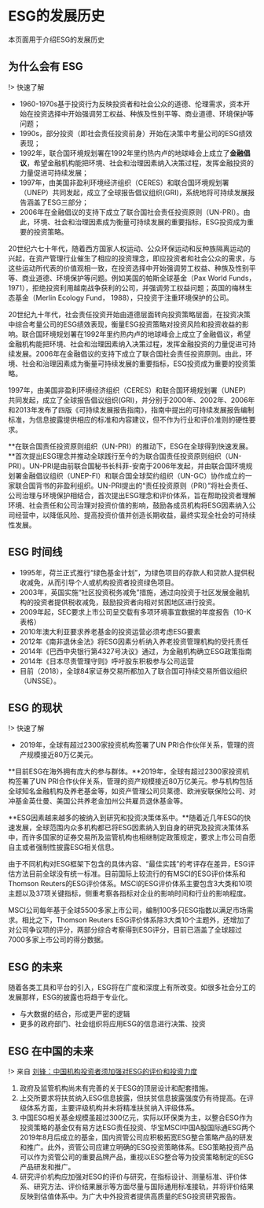 # ESG的发展历史

本页面用于介绍ESG的发展历史

## 为什么会有 ESG

!> 快速了解

- 1960-1970s基于投资行为反映投资者和社会公众的道德、伦理需求，资本开始在投资选择中开始强调劳工权益、种族及性别平等、商业道德、环境保护等问题；
- 1990s，部分投资（即社会责任投资前身）开始在决策中考量公司的ESG绩效表现；
- 1992年，联合国环境规划署在1992年里约热内卢的地球峰会上成立了**金融倡议**，希望金融机构能把环境、社会和治理因素纳入决策过程，发挥金融投资的力量促进可持续发展；
- 1997年，由美国非盈利环境经济组织（CERES）和联合国环境规划署（UNEP）共同发起，成立了全球报告倡议组织(GRI)，系统地将可持续发展报告涵盖了ESG三部分；
- 2006年在金融倡议的支持下成立了联合国社会责任投资原则（UN-PRI）。由此，环境、社会和治理因素成为衡量可持续发展的重要指标，ESG投资成为重要的投资策略。

20世纪六七十年代，随着西方国家人权运动、公众环保运动和反种族隔离运动的兴起，在资产管理行业催生了相应的投资理念，即应投资者和社会公众的需求，与这些运动所代表的价值观相一致，在投资选择中开始强调劳工权益、种族及性别平等、商业道德、环境保护等问题。例如美国的帕斯全球基金（Pax World Funds， 1971），拒绝投资利用越南战争获利的公司，并强调劳工权益问题；英国的梅林生态基金（Merlin Ecology Fund， 1988），只投资于注重环境保护的公司。

20世纪九十年代，社会责任投资开始由道德层面转向投资策略层面，在投资决策中综合考量公司的ESG绩效表现，衡量ESG投资策略对投资风险和投资收益的影响。联合国环境规划署在1992年里约热内卢的地球峰会上成立了金融倡议，希望金融机构能把环境、社会和治理因素纳入决策过程，发挥金融投资的力量促进可持续发展。2006年在金融倡议的支持下成立了联合国社会责任投资原则。由此，环境、社会和治理因素成为衡量可持续发展的重要指标，ESG投资成为重要的投资策略。

1997年，由美国非盈利环境经济组织（CERES）和联合国环境规划署（UNEP）共同发起，成立了全球报告倡议组织(GRI)，并分别于2000年、2002年、2006年和2013年发布了四版《可持续发展报告指南》，指南中提出的可持续发展报告编制标准，为信息披露提供相应的标准和内容建议，但不作为行业和评价准则的硬性要求。

**在联合国责任投资原则组织（UN-PRI）的推动下，ESG在全球得到快速发展。**首次提出ESG理念并推动全球践行至今的为联合国责任投资原则组织（UN-PRI）。UN-PRI是由前联合国秘书长科菲-安南于2006年发起，并由联合国环境规划署金融倡议组织（UNEP-FI）和联合国全球契约组织（UN-GC）协作成立的一家联合国背书的非盈利组织。UN-PRI提出的“责任投资原则（PRI）”将社会责任、公司治理与环境保护相结合，首次提出ESG理念和评价体系，旨在帮助投资者理解环境、社会责任和公司治理对投资价值的影响，鼓励各成员机构将ESG因素纳入公司经营中，以降低风险、提高投资价值并创造长期收益，最终实现全社会的可持续性发展。

## ESG 时间线

- 1995年，荷兰正式推行“绿色基金计划”，为绿色项目的存款人和贷款人提供税收减免，从而引导个人或机构投资者投资绿色项目。
- 2003年，英国实施“社区投资税务减免”措施，通过向投资于社区发展金融机构的投资者提供税收减免，鼓励投资者向相对贫困地区进行投资。
- 2009年起，SEC要求上市公司呈交载有多项环境事宜数据的年度报告（10-K表格）
- 2010年澳大利亚要求养老基金的投资运营必须考虑ESG要素
- 2012年《南非退休金法》将ESG因素分析纳入养老投资管理机构的受托责任
- 2014年《巴西中央银行第4327号决议》通过，为金融机构确立ESG政策指南
- 2014年《日本尽责管理守则》呼吁股东积极参与公司运营
- 目前（2018），全球84家证券交易所都加入了联合国可持续交易所倡议组织（UNSSE）。

## ESG 的现状

!> 快速了解

- 2019年，全球有超过2300家投资机构签署了UN PRI合作伙伴关系，管理的资产规模接近80万亿美元。

**目前ESG在海外拥有庞大的参与群体。**2019年，全球有超过2300家投资机构签署了UN PRI合作伙伴关系，管理的资产规模接近80万亿美元。参与机构包括全球知名金融机构及养老基金等，如资产管理公司贝莱德、欧洲安联保险公司、对冲基金英仕曼、美国公共养老金加州公共雇员退休基金等。

**ESG因素越来越多的被纳入到研究和投资决策体系中。**随着近几年ESG的快速发展，全球范围内众多机构都已将ESG因素纳入到自身的研究及投资决策体系中，而许多国家的证券交易所及监管机构也相继制定政策规定，要求上市公司自愿自主或者强制性披露ESG相关信息。

由于不同机构对ESG框架下包含的具体内容、“最佳实践”的考评存在差异，ESG评估方法目前全球没有统一标准。目前国际上较流行的有MSCI的ESG评价体系和Thomson  Reuters的ESG评价体系。MSCI的ESG评价体系主要包含3大类和10项主题以及37项关键指标，侧重考察各指标对企业的影响时间和行业的影响程度。

MSCI公司每年基于全球5500多家上市公司，编制100多只ESG指数以满足市场需求。相比之下，Thomson Reuters  ESG评价体系除3大类10个主题外，还增加了对公司争议项的评分，两部分综合考察得到ESG评分，目前已涵盖了全球超过7000多家上市公司的得分数据。

## ESG 的未来

随着各类工具和平台的引入，ESG将在广度和深度上有所改变。如很多社会分工的发展那样，ESG的披露也将趋于专业化。

- 与大数据的结合，形成更严密的逻辑
- 更多的政府部门、社会组织将应用ESG的信息进行决策、投资

## ESG 在中国的未来

!> 来自 [刘锋：中国机构投资者须加强对ESG的评价和投资力度](http://greenfinance.xinhua08.com/a/20200112/1907265.shtml)

1. 政府及监管机构尚未有完善的关于ESG的顶层设计和配套措施。
2. 上交所要求将扶贫纳入ESG信息披露，但扶贫信息披露强度仍有待提高。在评级体系方面，主要评级机构并未将精准扶贫纳入评级体系。
3. 中国ESG相关基金规模虽超过300亿元，实际以环保类为主，以整合ESG作为投资策略的基金仅有易方达ESG责任投资、华宝MSCI中国A股国际通ESG两个2019年8月后成立的基金，国内资管公司应积极拓宽ESG整合策略产品的研发和推广。此外，资管公司应建立明确的ESG投资策略体系。ESG策略投资产品可以作为资管公司的重要品牌产品，重视以ESG整合等为投资策略制定的ESG产品研发和推广。
4. 研究评价机构应加强对ESG的评价与研究，在指标设计、测量标准、评价体系、研究方法、评价结果展示等方面尽量与国际通用标准接轨，并将评价结果反映到估值体系中。为广大中外投资者提供高质量的ESG投资研究报告。